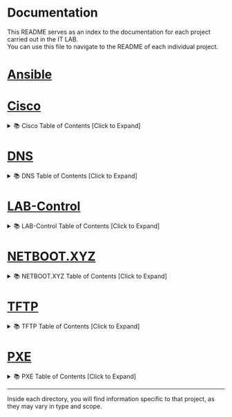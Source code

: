 # Documentation

This README serves as an index to the documentation for each project carried out in the IT LAB.  
You can use this file to navigate to the README of each individual project.
# [Ansible](https://github.com/IT-LAB-UAI/Ansible)

# [Cisco](https://github.com/IT-LAB-UAI/Documentation/blob/main/Cisco/README.md)
<details>
<summary>📚 Cisco Table of Contents [Click to Expand]</summary>

### 📚 Cisco Router Configuration – Table of Contents
- [🔄 Resetting the Cisco 2901 Router to Factory Defaults](https://github.com/IT-LAB-UAI/Documentation/blob/main/Cisco/Router%202901/README.md#-resetting-the-cisco-2901-router-to-factory-defaults)
  - [🔧 Steps to Erase the Current Configuration](https://github.com/IT-LAB-UAI/Documentation/blob/main/Cisco/Router%202901/README.md#-steps-to-erase-the-current-configuration)
- [⏩ Skipping Initial Configuration Dialog](https://github.com/IT-LAB-UAI/Documentation/blob/main/Cisco/Router%202901/README.md#-skipping-initial-configuration-dialog)
- [📡 Disabling Automatic TFTP Configuration Fetch](https://github.com/IT-LAB-UAI/Documentation/blob/main/Cisco/Router%202901/README.md#-disabling-automatic-tftp-configuration-fetch)
  - [🛑 Disable TFTP Configuration Fetch](https://github.com/IT-LAB-UAI/Documentation/blob/main/Cisco/Router%202901/README.md#-disable-tftp-configuration-fetch)
- [🧩 Lab VLAN Setup](https://github.com/IT-LAB-UAI/Documentation/blob/main/Cisco/Router%202901/README.md#-lab-vlan-setup)
- [📝 Defining VLANs and DHCP Pools](https://github.com/IT-LAB-UAI/Documentation/blob/main/Cisco/Router%202901/README.md#-defining-vlans-and-dhcp-pools)
  - [📋 General VLAN DHCP Configuration Format](https://github.com/IT-LAB-UAI/Documentation/blob/main/Cisco/Router%202901/README.md#-general-vlan-dhcp-configuration-format)
  - [💡 Example - Server VLAN](https://github.com/IT-LAB-UAI/Documentation/blob/main/Cisco/Router%202901/README.md#-example---server-vlan)
  - [📦 DHCP Pool Configuration for All VLANs](https://github.com/IT-LAB-UAI/Documentation/blob/main/Cisco/Router%202901/README.md#-dhcp-pool-configuration-for-all-vlans)
- [🔌 Configuring Interfaces: External (DHCP) and Internal (Trunk)](https://github.com/IT-LAB-UAI/Documentation/blob/main/Cisco/Router%202901/README.md#-configuring-interfaces-external-dhcp-and-internal-trunk)
  - [🌐 External Interface (`GigabitEthernet0/0`)](https://github.com/IT-LAB-UAI/Documentation/blob/main/Cisco/Router%202901/README.md#-external-interface-gigabitethernet00)
  - [🖧 Internal Trunk Interface (`GigabitEthernet0/1`)](https://github.com/IT-LAB-UAI/Documentation/blob/main/Cisco/Router%202901/README.md#-internal-trunk-interface-gigabitethernet01)
- [🧱 Configuring Subinterfaces for Each VLAN](https://github.com/IT-LAB-UAI/Documentation/blob/main/Cisco/Router%202901/README.md#-configuring-subinterfaces-for-each-vlan)
  - [❓ Why Do We Use 802.1Q Encapsulation?](https://github.com/IT-LAB-UAI/Documentation/blob/main/Cisco/Router%202901/README.md#-why-do-we-use-8021q-encapsulation)
  - [📐 Subinterface Configuration Template](https://github.com/IT-LAB-UAI/Documentation/blob/main/Cisco/Router%202901/README.md#-subinterface-configuration-template)
  - [🧪 Example - VLAN 1 (Management)](https://github.com/IT-LAB-UAI/Documentation/blob/main/Cisco/Router%202901/README.md#-example---vlan-1-management)
  - [🧬 Subinterface Configuration for All VLANs](https://github.com/IT-LAB-UAI/Documentation/blob/main/Cisco/Router%202901/README.md#-subinterface-configuration-for-all-vlans)

### 📚 Cisco Switch Configuration – Table of Contents

</details>

# [DNS](https://github.com/IT-LAB-UAI/Documentation/blob/main/DNS/README.md)
<details>
<summary>📚 DNS Table of Contents [Click to Expand]</summary>

### 📚 DNS Configuration – Table of Contents
- [🧰 Prerequisites](https://github.com/IT-LAB-UAI/Documentation/blob/main/DNS/README.md#-prerequisites)
- [📦 Installation](https://github.com/IT-LAB-UAI/Documentation/blob/main/DNS/README.md#-installation)
- [🔍 Verifying the Installation](https://github.com/IT-LAB-UAI/Documentation/blob/main/DNS/README.md#-verifying-the-installation)
- [📖 DNS Configuration Overview](https://github.com/IT-LAB-UAI/Documentation/blob/main/DNS/README.md#-dns-configuration-overview)
  - [🧮 Server-Side Configuration](https://github.com/IT-LAB-UAI/Documentation/blob/main/DNS/README.md#-server-side-configuration)
  - [📡 Router-Side Configuration](https://github.com/IT-LAB-UAI/Documentation/blob/main/DNS/README.md#-router-side-configuration)
- [🧑‍💻 Step 1: Configuring the DNS Service on the Host Machine](https://github.com/IT-LAB-UAI/Documentation/blob/main/DNS/README.md#-step-1-configuring-the-dns-service-on-the-host-machine)
  - [🔌 1. Set the Listening Interface](https://github.com/IT-LAB-UAI/Documentation/blob/main/DNS/README.md#-1-set-the-listening-interface)
  - [🎯 2. Restrict Listening Addresses](https://github.com/IT-LAB-UAI/Documentation/blob/main/DNS/README.md#-2-restrict-listening-addresses)
  - [🪵 3. Enable Logging for Debugging](https://github.com/IT-LAB-UAI/Documentation/blob/main/DNS/README.md#-3-enable-logging-for-debugging)
  - [✅ 4. Apply the Configuration](https://github.com/IT-LAB-UAI/Documentation/blob/main/DNS/README.md#-4-apply-the-configuration)
- [🔧 Step 2: Configuring the Router to Use the DNS Server](https://github.com/IT-LAB-UAI/Documentation/blob/main/DNS/README.md#-step-2-configuring-the-router-to-use-the-dns-server)
  - [🔗 1. Connect to the Cisco Router](https://github.com/IT-LAB-UAI/Documentation/blob/main/DNS/README.md#-1-connect-to-the-cisco-router)
  - [🔐 2. Enter Privileged EXEC Mode](https://github.com/IT-LAB-UAI/Documentation/blob/main/DNS/README.md#-2-enter-privileged-exec-mode)
  - [🔧 3. Enter Global Configuration Mode](https://github.com/IT-LAB-UAI/Documentation/blob/main/DNS/README.md#-3-enter-global-configuration-mode)
  - [📂 4. Modify the DHCP Pool](https://github.com/IT-LAB-UAI/Documentation/blob/main/DNS/README.md#-4-modify-the-dhcp-pool)
  - [🌐 5. Set the DNS Server for the DHCP Pool](https://github.com/IT-LAB-UAI/Documentation/blob/main/DNS/README.md#-5-set-the-dns-server-for-the-dhcp-pool)
  - [💾 6. Save and Exit](https://github.com/IT-LAB-UAI/Documentation/blob/main/DNS/README.md#-6-save-and-exit)
- [📝 Adding DNS Entries](https://github.com/IT-LAB-UAI/Documentation/blob/main/DNS/README.md#-adding-dns-entries)

</details>


# [LAB-Control](https://github.com/IT-LAB-UAI/LAB-Control/blob/develop/README.md)
<details>
<summary>📚 LAB-Control Table of Contents [Click to Expand]</summary>

### Table of Contents

- [🧰 Configuration and Deployment](https://github.com/IT-LAB-UAI/LAB-Control/blob/develop/README.md#-configuration-and-deployment)
  - [🧪 1. Config `.env` File (Testing/Development)](https://github.com/IT-LAB-UAI/LAB-Control/blob/develop/README.md#-1-config-env-file-located-in-the-config-directory-for-testingdevelop)
  - [🌍 2. Root `.env` File (Docker Compose)](https://github.com/IT-LAB-UAI/LAB-Control/blob/develop/README.md#-2-root-env-file-located-in-the-root-directory-of-the-project)
- [📦 Project Structure](https://github.com/IT-LAB-UAI/LAB-Control/blob/develop/README.md#-project-structure)
- [📁 Project Structure (Definition)](https://github.com/IT-LAB-UAI/LAB-Control/blob/develop/README.md#-project-structure-definition)


</details>

# [NETBOOT.XYZ](https://github.com/IT-LAB-UAI/Documentation/blob/main/Netboot.xyz/README.md)
<details>
<summary>📚 NETBOOT.XYZ Table of Contents [Click to Expand]</summary>
  
### Table of Contents
- [🧰 Install and Setup](https://github.com/IT-LAB-UAI/Documentation/blob/main/Netboot.xyz/README.md#-install-and-setup)
- [🐳 Docker Compose Setup](https://github.com/IT-LAB-UAI/Documentation/blob/main/Netboot.xyz/README.md#-docker-compose-setup)
- [📝 Docker Compose File](https://github.com/IT-LAB-UAI/Documentation/blob/main/Netboot.xyz/README.md#-docker-compose-file)
- [🚀 Deploy the Application](https://github.com/IT-LAB-UAI/Documentation/blob/main/Netboot.xyz/README.md#-deploy-the-application)
- [🌐 Accessing the Web Interface and PXE Boot File](https://github.com/IT-LAB-UAI/Documentation/blob/main/Netboot.xyz/README.md#-accessing-the-web-interface-and-pxe-boot-file)
  - [📥 Downloading the Default PXE Boot File](https://github.com/IT-LAB-UAI/Documentation/blob/main/Netboot.xyz/README.md#-downloading-the-default-pxe-boot-file)
- [📚 PXE Boot Project](https://github.com/IT-LAB-UAI/Documentation/blob/main/Netboot.xyz/README.md#-pxe-boot-project)


</details>

# [TFTP](https://github.com/IT-LAB-UAI/Documentation/blob/main/TFTP/README.md)
<details>
<summary> 📚 TFTP Table of Contents [Click to Expand]</summary>

### Table of Contents

- [🧰 Installation and Setup](https://github.com/IT-LAB-UAI/Documentation/blob/main/TFTP/README.md#-installation-and-setup)
  - [🔄 1. Update the System](https://github.com/IT-LAB-UAI/Documentation/blob/main/TFTP/README.md#1-update-the-system)
  - [📦 2. Install the TFTP Server Package](https://github.com/IT-LAB-UAI/Documentation/blob/main/TFTP/README.md#2-install-the-tftp-server-package)
  - [📡 3. Check the TFTP Service Status](https://github.com/IT-LAB-UAI/Documentation/blob/main/TFTP/README.md#3-check-the-tftp-service-status)
  - [🛠️ 4. Configure the TFTP Server](https://github.com/IT-LAB-UAI/Documentation/blob/main/TFTP/README.md#4-configure-the-tftp-server)
  - [✅ 5. Restart the Service and Verify](https://github.com/IT-LAB-UAI/Documentation/blob/main/TFTP/README.md#5-restart-the-service-and-verify)
- [📁 What Goes in the TFTP Directory?](https://github.com/IT-LAB-UAI/Documentation/blob/main/TFTP/README.md#-what-goes-in-the-tftp-directory)
- [📚 PXE Boot Project](https://github.com/IT-LAB-UAI/Documentation/blob/main/TFTP/README.md#--pxe-boot-project)

</details>



# [PXE](https://github.com/IT-LAB-UAI/Documentation/blob/main/PXE/README.md)
<details>
<summary>📚 PXE Table of Contents [Click to Expand]</summary>
  
### 📚 PXE Boot System Documentation – Table of Contents
- [🧩 PXE Boot System](https://github.com/IT-LAB-UAI/Documentation/blob/main/PXE/README.md#-pxe-boot-system)
- [🧱 Prerequisites](https://github.com/IT-LAB-UAI/Documentation/blob/main/PXE/README.md#-prerequisites)
- [📝 What This Guide Covers](https://github.com/IT-LAB-UAI/Documentation/blob/main/PXE/README.md#-what-this-guide-covers)
- [🖥️ System Architecture](https://github.com/IT-LAB-UAI/Documentation/blob/main/PXE/README.md#️-system-architecture)
- [🔄 System Workflow](https://github.com/IT-LAB-UAI/Documentation/blob/main/PXE/README.md#-system-workflow)
- [🧭 PXE Bootfile Configuration on the Server](https://github.com/IT-LAB-UAI/Documentation/blob/main/PXE/README.md#-walkthrough-pxe-bootfile-configuration-on-the-server)
  - [📌 1. Define Your PXE Bootfile](https://github.com/IT-LAB-UAI/Documentation/blob/main/PXE/README.md#-1-define-your-pxe-bootfile)
  - [📂 2. Choose a Directory for Your PXE Files](https://github.com/IT-LAB-UAI/Documentation/blob/main/PXE/README.md#-2-choose-a-directory-for-your-pxe-files)
  - [⚙️ 3. Update the TFTP Server Configuration](https://github.com/IT-LAB-UAI/Documentation/blob/main/PXE/README.md#-3-update-the-tftp-server-configuration)
  - [🔄 4. Restart the TFTP Service](https://github.com/IT-LAB-UAI/Documentation/blob/main/PXE/README.md#-4-restart-the-tftp-service)
  - [✅ 5. Verify TFTP Service Is Running Correctly](https://github.com/IT-LAB-UAI/Documentation/blob/main/PXE/README.md#-5-verify-tftp-service-is-running-correctly)
- [📝 Configuring Unattended Installation via `preseed.cfg`](https://github.com/IT-LAB-UAI/Documentation/blob/main/PXE/README.md#-configuring-unattended-installation-via-preseedcfg)
- [🌐 Exposing the `preseed.cfg` File to the Network](https://github.com/IT-LAB-UAI/Documentation/blob/main/PXE/README.md#-exposing-the-preseedcfg-file-to-the-network)
- [🔧 Finalizing the Server-Side: What's Next?](https://github.com/IT-LAB-UAI/Documentation/blob/main/PXE/README.md#-finalizing-the-server-side-whats-next)
- [📡 Configure the Cisco Router](https://github.com/IT-LAB-UAI/Documentation/blob/main/PXE/README.md#-configure-the-cisco-router)
  - [⚙️ Cisco Router Configuration](https://github.com/IT-LAB-UAI/Documentation/blob/main/PXE/README.md#️-cisco-router-configuration)
- [🖥️ Final Step: Host Machine Configuration](https://github.com/IT-LAB-UAI/Documentation/blob/main/PXE/README.md#️-final-step-host-machine-configuration)
  - [⚙️ BIOS/UEFI Settings](https://github.com/IT-LAB-UAI/Documentation/blob/main/PXE/README.md#️-biosuefi-settings)
  - [⌨️ Booting into PXE](https://github.com/IT-LAB-UAI/Documentation/blob/main/PXE/README.md#️-booting-into-pxe)
  - [📥 Installing Debian via Preseed](https://github.com/IT-LAB-UAI/Documentation/blob/main/PXE/README.md#-installing-debian-via-preseed)

</details>

---

Inside each directory, you will find information specific to that project, as they may vary in type and scope.

